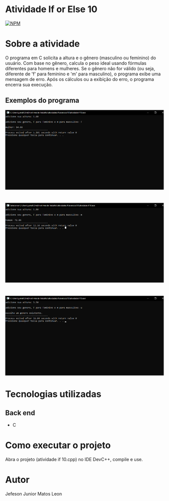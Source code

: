 # Atividade If or Else 10
[![NPM](https://img.shields.io/npm/l/react)](https://github.com/devsuperior/sds1-wmazoni/blob/master/LICENSE) 

# Sobre a atividade

 O programa em C solicita a altura e o gênero (masculino ou feminino) do usuário. Com base no gênero, calcula o peso ideal usando fórmulas diferentes para homens e mulheres. Se o gênero não for válido (ou seja, diferente de 'f' para feminino e 'm' para masculino), o programa exibe uma mensagem de erro. Após os cálculos ou a exibição do erro, o programa encerra sua execução.
 
## Exemplos do programa
![EXEMPLO 1º MAIOR](https://github.com/jjuniorleon/IF10/blob/main/assets/if_10_exp_1.png)
#
![EXEMPLO 2º MAIOR](https://github.com/jjuniorleon/IF10/blob/main/assets/if_10_exp_2.png)
#
![EXEMPLO 3º MAIOR](https://github.com/jjuniorleon/IF10/blob/main/assets/if_10_exp_3.png)

# Tecnologias utilizadas
## Back end
- C

# Como executar o projeto

Abra o projeto (atividade if 10.cpp) no IDE DevC++, compile e use.

# Autor

Jefeson Junior Matos Leon
